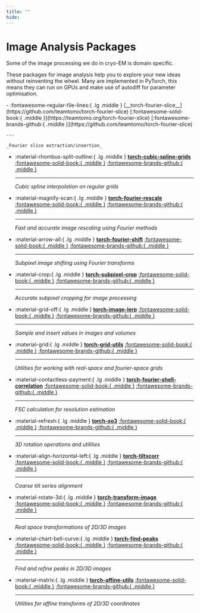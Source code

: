 ```yaml
---
title: ""
hide:
---
```

# Image Analysis Packages

Some of the image processing we do in cryo-EM is domain specific. 

These packages for image analysis help you to explore your new ideas without reinventing the wheel. 
Many are implemented in PyTorch, this means they can run on GPUs and make use of autodiff
for parameter optimisation.

<div class="grid cards" markdown>
-   :fontawesome-regular-file-lines:{ .lg .middle } [__torch-fourier-slice__](https://github.com/teamtomo/torch-fourier-slice) [:fontawesome-solid-book:{ .middle }](https://teamtomo.org/torch-fourier-slice) [:fontawesome-brands-github:{ .middle }](https://github.com/teamtomo/torch-fourier-slice)

    ---

    _Fourier slice extraction/insertion_

-   :material-rhombus-split-outline:{ .lg .middle } [__torch-cubic-spline-grids__](https://github.com/teamtomo/torch-cubic-spline-grids) [:fontawesome-solid-book:{ .middle }](https://teamtomo.org/torch-cubic-spline-grids) [:fontawesome-brands-github:{ .middle }](https://github.com/teamtomo/torch-cubic-spline-grids)

    ---

    _Cubic spline interpolation on regular grids_

-   :material-magnify-scan:{ .lg .middle } [__torch-fourier-rescale__](https://github.com/teamtomo/torch-fourier-rescale) [:fontawesome-solid-book:{ .middle }](https://teamtomo.org/torch-fourier-rescale) [:fontawesome-brands-github:{ .middle }](https://github.com/teamtomo/torch-fourier-rescale)

    ---

    _Fast and accurate image rescaling using Fourier methods_

-   :material-arrow-all:{ .lg .middle } [__torch-fourier-shift__](https://github.com/teamtomo/torch-fourier-shift) [:fontawesome-solid-book:{ .middle }](https://teamtomo.org/torch-fourier-shift) [:fontawesome-brands-github:{ .middle }](https://github.com/teamtomo/torch-fourier-shift)

    ---

    _Subpixel image shifting using Fourier transforms_

-   :material-crop:{ .lg .middle } [__torch-subpixel-crop__](https://github.com/teamtomo/torch-subpixel-crop) [:fontawesome-solid-book:{ .middle }](https://teamtomo.org/torch-subpixel-crop) [:fontawesome-brands-github:{ .middle }](https://github.com/teamtomo/torch-subpixel-crop)

    ---

    _Accurate subpixel cropping for image processing_

-   :material-grid-off:{ .lg .middle } [__torch-image-lerp__](https://github.com/teamtomo/torch-image-lerp) [:fontawesome-solid-book:{ .middle }](https://teamtomo.org/torch-image-lerp) [:fontawesome-brands-github:{ .middle }](https://github.com/teamtomo/torch-image-lerp)

    ---

    _Sample and insert values in images and volumes_

-   :material-grid:{ .lg .middle } [__torch-grid-utils__](https://github.com/teamtomo/torch-grid-utils) [:fontawesome-solid-book:{ .middle }](https://teamtomo.org/torch-grid-utils) [:fontawesome-brands-github:{ .middle }](https://github.com/teamtomo/torch-grid-utils)

    ---

    _Utilities for working with real-space and fourier-space grids_

-   :material-contactless-payment:{ .lg .middle } [__torch-fourier-shell-correlation__](https://github.com/teamtomo/torch-fourier-shell-correlation) [:fontawesome-solid-book:{ .middle }](https://teamtomo.org/torch-fourier-shell-correlation) [:fontawesome-brands-github:{ .middle }](https://github.com/teamtomo/torch-fourier-shell-correlation)

    ---

    _FSC calculation for resolution estimation_

-   :material-refresh:{ .lg .middle } [__torch-so3__](https://github.com/teamtomo/torch-so3) [:fontawesome-solid-book:{ .middle }](https://teamtomo.org/torch-so3) [:fontawesome-brands-github:{ .middle }](https://github.com/teamtomo/torch-so3)

    ---

    _3D rotation operations and utilities_

-   :material-align-horizontal-left:{ .lg .middle } [__torch-tiltxcorr__](https://github.com/teamtomo/torch-tiltxcorr) [:fontawesome-solid-book:{ .middle }](https://teamtomo.org/torch-tiltxcorr) [:fontawesome-brands-github:{ .middle }](https://github.com/teamtomo/torch-tiltxcorr)

    ---

    _Coarse tilt series alignment_

-   :material-rotate-3d:{ .lg .middle } [__torch-transform-image__](https://github.com/teamtomo/torch-transform-image) [:fontawesome-solid-book:{ .middle }](https://teamtomo.org/torch-transform-image) [:fontawesome-brands-github:{ .middle }](https://github.com/teamtomo/torch-transform-image)

    ---

    _Real space transformations of 2D/3D images_

-   :material-chart-bell-curve:{ .lg .middle } [__torch-find-peaks__](https://github.com/teamtomo/torch-find-peaks) [:fontawesome-solid-book:{ .middle }](https://teamtomo.org/torch-find-peaks) [:fontawesome-brands-github:{ .middle }](https://github.com/teamtomo/torch-find-peaks)

    ---

    _Find and refine peaks in 2D/3D images_

-   :material-matrix:{ .lg .middle } [__torch-affine-utils__](https://github.com/teamtomo/torch-affine-utils) [:fontawesome-solid-book:{ .middle }](https://teamtomo.org/torch-affine-utils) [:fontawesome-brands-github:{ .middle }](https://github.com/teamtomo/torch-affine-utils)

    ---

    _Utilities for affine transforms of 2D/3D coordinates_
</div>

